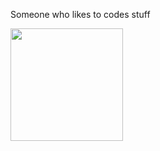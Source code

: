 Someone who likes to codes stuff


<img height="180em" src="https://github-readme-stats.vercel.app/api?username=MiguelEXE&show_icons=true&theme=tokyonight&include_all_commits=true&count_private=false"/>
